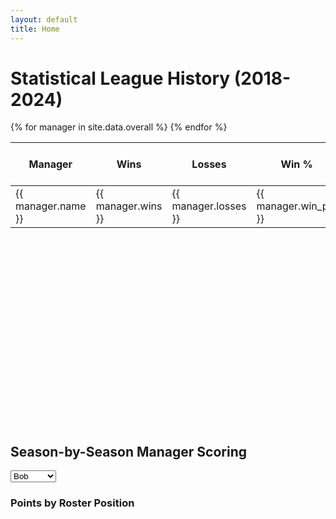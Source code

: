 ```yaml
---
layout: default
title: Home
---
```


# Statistical League History (2018-2024)

<link rel="stylesheet" href="{{ '/assets/css/tablesort.css' | relative_url }}">

<div class="table-responsive">
  <table id="myTable" class="table table-striped table-bordered table-hover sortable">
    <thead>
      <tr>
        <th>Manager</th>
        <th data-sort-method="number">Wins</th>
        <th data-sort-method="number">Losses</th>
        <th data-sort-method="dotsep">Win %</th>
        <th data-sort-method="dotsep">Points For (PF)</th>
        <th data-sort-method="dotsep">Points Against (PA)</th>
      </tr>
    </thead>
    <tbody>
      {% for manager in site.data.overall %}
      <tr>
        <td>{{ manager.name }}</td>
        <td>{{ manager.wins }}</td>
        <td>{{ manager.losses }}</td>
        <td>{{ manager.win_pct }}</td>
        <td>{{ manager.pf }}</td>
        <td>{{ manager.pa }}</td>
      </tr>
      {% endfor %}
    </tbody>
  </table>
</div>

<!-- Tablesort JS -->
<script src="https://cdnjs.cloudflare.com/ajax/libs/tablesort/5.2.1/tablesort.min.js" integrity="sha512-F/gIMdDfda6OD2rnzt/Iyp2V9JLHlFQ+EUyixDg9+rkwjqgW1snpkpx7FD5FV1+gG2fmFj7I3r6ReQDUidHelA==" crossorigin="anonymous" referrerpolicy="no-referrer"></script>
<script src="https://cdnjs.cloudflare.com/ajax/libs/tablesort/5.2.1/sorts/tablesort.dotsep.min.js" integrity="sha512-4PQHFrJ/wVmBBE6FAFzkJJhjvIebDUZM0vTeGFsOSLxTPAP+CFEgt2HwDW/IQPttNDETeVRvBh11+vmF+lL9lQ==" crossorigin="anonymous" referrerpolicy="no-referrer"></script>

<script>
  new Tablesort(document.getElementById('myTable'));
</script>


<div class="chart-container">
  <canvas id="playoffChart"></canvas>
</div>

<!-- Embed data in a hidden element -->
<script id="playoff-data" type="application/json">
  {{ site.data.playoffs | jsonify }}
</script>

<script src="https://cdn.jsdelivr.net/npm/chart.js"></script>
<script src="{{ '/assets/js/playoff-chart.js' | relative_url }}"></script>

## Season-by-Season Manager Scoring

<select id="manager-select">
  <option value="Bob">Bob</option>
  <option value="Brendon">Brendon</option>
  <option value="Brian">Brian</option>
  <option value="Chris">Chris</option>
  <option value="Eric">Eric</option>
  <option value="Jordan">Jordan</option>
  <option value="Keara">Keara</option>
  <option value="Licata">Licata</option>
  <option value="Mike">Mike</option>
  <option value="PJ">PJ</option>
  <option value="Ryan">Ryan</option>
  <option value="Travis">Travis</option>
</select>

<div id="managerChartSection">
  <canvas id="managerChart" width="600" height="400"></canvas>
</div>

<!-- Embed manager data in JSON -->
<script id="manager-data" type="application/json">
  {{ site.data.seasons | jsonify }}
</script>

<script src="https://cdn.jsdelivr.net/npm/chart.js"></script>
<script src="{{ '/assets/js/manager-chart.js' | relative_url }}"></script>

<style>
    .chart-container {
    position: relative;
    width: 100%;
    height: 300px; /* adjust for your needs */
    }

    @media (max-width: 600px) {
    .chart-container {
        height: 280px; /* smaller for portrait phones */
    }
    }
</style>

### Points by Roster Position

<div id="season-filters" class="season-filters"></div>

<canvas id="pointsChart"></canvas>

<!-- Embed JSON directly from Jekyll data -->
<script id="rosters-data" type="application/json">
  {{ site.data.rosters | jsonify }}
</script>

<!-- Load Chart.js and your custom JS -->
<script src="https://cdn.jsdelivr.net/npm/chart.js"></script>
<script src="{{ '/assets/js/roster-scatter.js' | relative_url }}"></script>

<style>
  .season-filters {
  display: flex;
  flex-wrap: wrap;
  justify-content: center;
  gap: 0.5rem;
  margin: 1rem 0;
}

.season-filters input {
  display: none;
}

.season-filters label {
  background: #007bff;
  color: #fff;
  border-radius: 999px;
  padding: 0.5rem 1rem;
  cursor: pointer;
  user-select: none;
  font-size: 0.9rem;
  transition: background 0.2s ease;
  text-decoration: line-through;
}

.season-filters label:hover {
  background: #abd5ffff;
}

.season-filters input:checked + label {
  background: #0056b3;
  text-decoration: none;
}
</style>